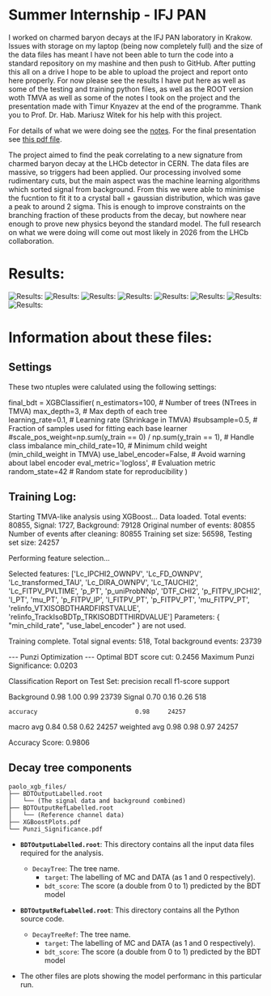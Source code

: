 # Summer Internship - IFJ PAN

I worked on charmed baryon decays at the IFJ PAN laboratory in Krakow. Issues with storage on my laptop (being now completely full) and the size of the data files has meant I have not been able to turn the code into a standard repository on my mashine and then push to GitHub. After putting this all on a drive I hope to be able to upload the project and report onto here properly. For now please see the results I have put here as well as some of the testing and training python files, as well as the ROOT version woth TMVA as well as some of the notes I took on the project and the presentation made with Timur Knyazev at the end of the programme. Thank you to Prof. Dr. Hab. Mariusz Witek for his help with this project.

For details of what we were doing see the [notes](./ProjectNotes.pdf).
For the final presentation see [this pdf file](./FinalProjectPresentation.pdf).

The project aimed to find the peak correlating to a new signature from charmed baryon decay at the LHCb detector in CERN. The data files are massive, so triggers had been applied. Our processing involved some rudimentary cuts, but the main aspect was the machine learning algorithms which sorted signal from background. From this we were able to minimise the fucntion to fit it to a crystal ball + gaussian distribution, which was gave a peak to around 2 sigma. This is enough to improve constraints on the branching fraction of these products from the decay, but nowhere near enough to prove new physics beyond the standard model. The full research on what we were doing will come out most likely in 2026 from the LHCb collaboration.

# Results:
![Results:](./Fig8-S.png)
![Results:](./Lc2pemu_mass.png)
![Results:](./Lc2pemumu_data.png)
![Results:](./RefShapeCB.png)
![Results:](./SignalShapeCB_Gauss.png)
![Results:](./bkg_punzi.png)
![Results:](./eff_punzi.png)
![Results:](./fom_punzi.png)

# Information about these files:

## Settings
These two ntuples were calulated using the following settings:

final_bdt = XGBClassifier(
        n_estimators=100,                                               # Number of trees (NTrees in TMVA)
        max_depth=3,                                                    # Max depth of each tree  
        learning_rate=0.1,                                              # Learning rate (Shrinkage in TMVA)
        #subsample=0.5,                                                  # Fraction of samples used for fitting each base learner
        #scale_pos_weight=np.sum(y_train == 0) / np.sum(y_train == 1),  # Handle class imbalance
        min_child_rate=10,                                              # Minimum child weight (min_child_weight in TMVA)
        use_label_encoder=False,                                        # Avoid warning about label encoder
        eval_metric='logloss',                                          # Evaluation metric            
        random_state=42                                                 # Random state for reproducibility
    )

## Training Log:

Starting TMVA-like analysis using XGBoost...
Data loaded. Total events: 80855, Signal: 1727, Background: 79128
Original number of events: 80855
Number of events after cleaning: 80855
Training set size: 56598, Testing set size: 24257

Performing feature selection...

Selected features: ['Lc_IPCHI2_OWNPV', 'Lc_FD_OWNPV', 'Lc_transformed_TAU', 'Lc_DIRA_OWNPV', 'Lc_TAUCHI2', 'Lc_FITPV_PVLTIME', 'p_PT', 'p_uniProbNNp', 'DTF_CHI2', 'p_FITPV_IPCHI2', 'l_PT', 'mu_PT', 'p_FITPV_IP', 'l_FITPV_PT', 'p_FITPV_PT', 'mu_FITPV_PT', 'relinfo_VTXISOBDTHARDFIRSTVALUE', 'relinfo_TrackIsoBDTp_TRKISOBDTTHIRDVALUE']
Parameters: { "min_child_rate", "use_label_encoder" } are not used.

Training complete.
Total signal events: 518, Total background events: 23739

--- Punzi Optimization ---
Optimal BDT score cut: 0.2456
Maximum Punzi Significance: 0.0203

Classification Report on Test Set:
              precision    recall  f1-score   support

  Background       0.98      1.00      0.99     23739
      Signal       0.70      0.16      0.26       518

    accuracy                           0.98     24257
   macro avg       0.84      0.58      0.62     24257
weighted avg       0.98      0.98      0.97     24257

Accuracy Score: 0.9806

## Decay tree components

```
paolo_xgb_files/
├── BDTOutputLabelled.root
│   └── (The signal data and background combined)
├── BDTOutputRefLabelled.root
│   └── (Reference channel data)
├── XGBoostPlots.pdf
└── Punzi_Significance.pdf
```

- **`BDTOutputLabelled.root`**: This directory contains all the input data files required for the analysis.
  - `DecayTree`: The tree name.
    - `target`: The labelling of MC and DATA (as 1 and 0 respectively).
    - `bdt_score`: The score (a double from 0 to 1) predicted by the BDT model

- **`BDTOutputRefLabelled.root`**: This directory contains all the Python source code.
  - `DecayTreeRef`: The tree name.
    - `target`: The labelling of MC and DATA (as 1 and 0 respectively).
    - `bdt_score`: The score (a double from 0 to 1) predicted by the BDT model

- The other files are plots showing the model performanc in this particular run.
